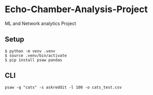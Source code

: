 # Echo-Chamber-Analysis-Project
ML and Network analytics Project

## Setup


```
$ python -m venv .venv
$ source .venv/bin/activate
$ pip install psaw pandas
```

## CLI
```
psaw -q "cats" -s askreddit -l 100 -o cats_test.csv
```
